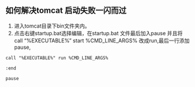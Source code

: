 ## 如何解决tomcat 启动失败一闪而过

1. 进入tomcat目录下bin文件夹内。
2. 点击右键startup.bat选择编辑，在startup.bat 文件最后加入pause 并且将call “%EXECUTABLE%” start %CMD_LINE_ARGS% 改成run,最后一行添加pause,
```
call "%EXECUTABLE%" run %CMD_LINE_ARGS%

:end

pause
```